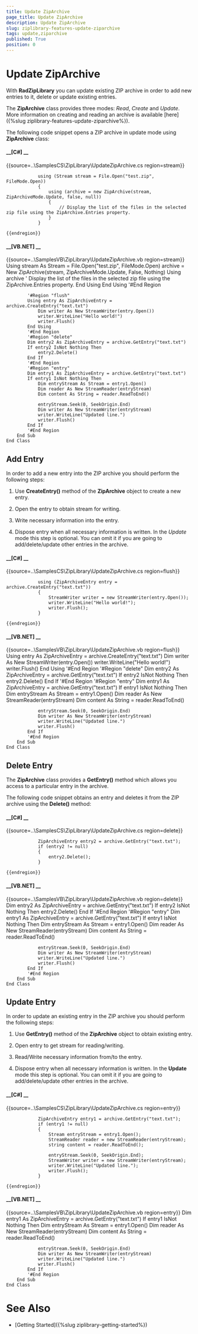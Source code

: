 ```yaml
---
title: Update ZipArchive
page_title: Update ZipArchive
description: Update ZipArchive
slug: ziplibrary-features-update-ziparchive
tags: update,ziparchive
published: True
position: 0
---
```


# Update ZipArchive



With __RadZipLibrary__ you can update existing ZIP archive in order to add new entries to it, delete or update existing entries.
      

The __ZipArchive__ class provides three modes: *Read*, *Create* and
        *Update*. More information on creating and reading an archive 
        is available [here]({%slug ziplibrary-features-update-ziparchive%}).
      

The following code snippet opens a ZIP archive in update mode using __ZipArchive__ class:
      

#### __[C#] __

{{source=..\SamplesCS\ZipLibrary\UpdateZipArchive.cs region=stream}}
	            
	            using (Stream stream = File.Open("test.zip", FileMode.Open))
	            {
	                using (archive = new ZipArchive(stream, ZipArchiveMode.Update, false, null))
	                {
	                    // Display the list of the files in the selected zip file using the ZipArchive.Entries property.
	                }
	            }
	            
	{{endregion}}



#### __[VB.NET] __

{{source=..\SamplesVB\ZipLibrary\UpdateZipArchive.vb region=stream}}
	        Using stream As Stream = File.Open("test.zip", FileMode.Open)
	            archive = New ZipArchive(stream, ZipArchiveMode.Update, False, Nothing)
	            Using archive
	                ' Display the list of the files in the selected zip file using the ZipArchive.Entries property.
	            End Using
	        End Using
	        '#End Region
	
	        '#Region "flush"
	        Using entry As ZipArchiveEntry = archive.CreateEntry("text.txt")
	            Dim writer As New StreamWriter(entry.Open())
	            writer.WriteLine("Hello world!")
	            writer.Flush()
	        End Using
	        '#End Region
	        '#Region "delete"
	        Dim entry2 As ZipArchiveEntry = archive.GetEntry("text.txt")
	        If entry2 IsNot Nothing Then
	            entry2.Delete()
	        End If
	        '#End Region
	        '#Region "entry"
	        Dim entry1 As ZipArchiveEntry = archive.GetEntry("text.txt")
	        If entry1 IsNot Nothing Then
	            Dim entryStream As Stream = entry1.Open()
	            Dim reader As New StreamReader(entryStream)
	            Dim content As String = reader.ReadToEnd()
	
	            entryStream.Seek(0, SeekOrigin.End)
	            Dim writer As New StreamWriter(entryStream)
	            writer.WriteLine("Updated line.")
	            writer.Flush()
	        End If
	        '#End Region
	    End Sub
	End Class
	
	



## Add Entry

In order to add a new entry into the ZIP archive you should perform the following steps:
        

1. Use __CreateEntry()__ method of the __ZipArchive__ object to create a new entry.
            

1. Open the entry to obtain stream for writing.
            

1. Write necessary information into the entry.
            

1. Dispose entry when all necessary information is written. In the *Update* mode this step is optional. You can omit it
              if you are going to add/delete/update other entries in the archive.
            

#### __[C#] __

{{source=..\SamplesCS\ZipLibrary\UpdateZipArchive.cs region=flush}}
	                
	            using (ZipArchiveEntry entry = archive.CreateEntry("text.txt"))
	            {
	                StreamWriter writer = new StreamWriter(entry.Open());
	                writer.WriteLine("Hello world!");
	                writer.Flush();
	            }
	            
	{{endregion}}



#### __[VB.NET] __

{{source=..\SamplesVB\ZipLibrary\UpdateZipArchive.vb region=flush}}
	        Using entry As ZipArchiveEntry = archive.CreateEntry("text.txt")
	            Dim writer As New StreamWriter(entry.Open())
	            writer.WriteLine("Hello world!")
	            writer.Flush()
	        End Using
	        '#End Region
	        '#Region "delete"
	        Dim entry2 As ZipArchiveEntry = archive.GetEntry("text.txt")
	        If entry2 IsNot Nothing Then
	            entry2.Delete()
	        End If
	        '#End Region
	        '#Region "entry"
	        Dim entry1 As ZipArchiveEntry = archive.GetEntry("text.txt")
	        If entry1 IsNot Nothing Then
	            Dim entryStream As Stream = entry1.Open()
	            Dim reader As New StreamReader(entryStream)
	            Dim content As String = reader.ReadToEnd()
	
	            entryStream.Seek(0, SeekOrigin.End)
	            Dim writer As New StreamWriter(entryStream)
	            writer.WriteLine("Updated line.")
	            writer.Flush()
	        End If
	        '#End Region
	    End Sub
	End Class
	
	



## Delete Entry

The __ZipArchive__ class provides a __GetEntry()__ method which allows you access to a particular entry in 
          the archive.
        

The following code snippet obtains an entry and deletes it from the ZIP archive using the __Delete()__ method:
        

#### __[C#] __

{{source=..\SamplesCS\ZipLibrary\UpdateZipArchive.cs region=delete}}
	            
	            ZipArchiveEntry entry2 = archive.GetEntry("text.txt");
	            if (entry2 != null)
	            {
	                entry2.Delete();
	            }
	                
	{{endregion}}



#### __[VB.NET] __

{{source=..\SamplesVB\ZipLibrary\UpdateZipArchive.vb region=delete}}
	        Dim entry2 As ZipArchiveEntry = archive.GetEntry("text.txt")
	        If entry2 IsNot Nothing Then
	            entry2.Delete()
	        End If
	        '#End Region
	        '#Region "entry"
	        Dim entry1 As ZipArchiveEntry = archive.GetEntry("text.txt")
	        If entry1 IsNot Nothing Then
	            Dim entryStream As Stream = entry1.Open()
	            Dim reader As New StreamReader(entryStream)
	            Dim content As String = reader.ReadToEnd()
	
	            entryStream.Seek(0, SeekOrigin.End)
	            Dim writer As New StreamWriter(entryStream)
	            writer.WriteLine("Updated line.")
	            writer.Flush()
	        End If
	        '#End Region
	    End Sub
	End Class
	
	



## Update Entry

In order to update an existing entry in the ZIP archive you should perform the following steps:
        

1. Use __GetEntry()__ method of the __ZipArchive__ object to obtain existing entry.
            

1. Open entry to get stream for reading/writing.
            

1. Read/Write necessary information from/to the entry.
            

1. Dispose entry when all necessary information is written. In the __Update__ mode this step is optional. You can omit it if you 
              are going to add/delete/update other entries in the archive.
            

#### __[C#] __

{{source=..\SamplesCS\ZipLibrary\UpdateZipArchive.cs region=entry}}
	                
	            ZipArchiveEntry entry1 = archive.GetEntry("text.txt");
	            if (entry1 != null)
	            {
	                Stream entryStream = entry1.Open();
	                StreamReader reader = new StreamReader(entryStream);
	                string content = reader.ReadToEnd();
	
	                entryStream.Seek(0, SeekOrigin.End);
	                StreamWriter writer = new StreamWriter(entryStream);
	                writer.WriteLine("Updated line.");
	                writer.Flush();
	            }
	
	{{endregion}}



#### __[VB.NET] __

{{source=..\SamplesVB\ZipLibrary\UpdateZipArchive.vb region=entry}}
	        Dim entry1 As ZipArchiveEntry = archive.GetEntry("text.txt")
	        If entry1 IsNot Nothing Then
	            Dim entryStream As Stream = entry1.Open()
	            Dim reader As New StreamReader(entryStream)
	            Dim content As String = reader.ReadToEnd()
	
	            entryStream.Seek(0, SeekOrigin.End)
	            Dim writer As New StreamWriter(entryStream)
	            writer.WriteLine("Updated line.")
	            writer.Flush()
	        End If
	        '#End Region
	    End Sub
	End Class
	
	



# See Also

 * [Getting Started]({%slug ziplibrary-getting-started%})
